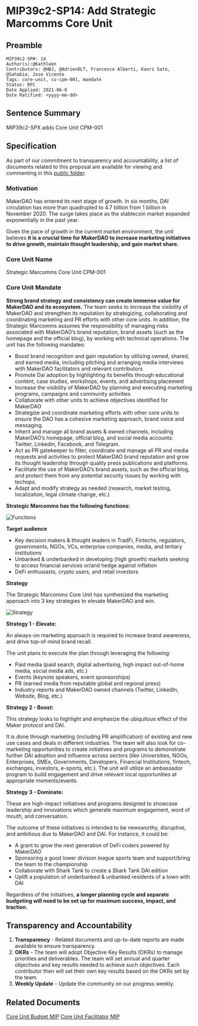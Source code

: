 # MIP39c2-SP14: Add Strategic Marcomms Core Unit

## Preamble

```
MIP39c2-SP#: 14
Author(s):@Kathleen
Contributors: @HBJ, @AdrienDLT, Francesco Alberti, Kaori Sato, @Sahabia, Jose Vicente
Tags: core-unit, cu-cpm-001, mandate
Status: RFC
Date Applied: 2021-06-8
Date Ratified: <yyyy-mm-dd>
```

## Sentence Summary

MIP39c2-SPX adds Core Unit CPM-001

## Specification

As part of our commitment to transparency and accountability, a list of documents related to this proposal are available for viewing and commenting in this [public folder](https://drive.google.com/drive/folders/1xCys_FwCEv5oQ-GX3EMzXfdNkB7KTApK?usp=sharing).

### Motivation

MakerDAO has entered its next stage of growth. In six months, DAI circulation has more than quadrupled to 4.7 billion from 1 billion in November 2020. The surge takes place as the stablecoin market expanded exponentially in the past year.

Given the pace of growth in the current market environment, the unit believes **it is a crucial time for MakerDAO to increase marketing initiatives to drive growth, maintain thought leadership, and gain market share.**

### Core Unit Name

Strategic Marcomms Core Unit
CPM-001

### Core Unit Mandate

**Strong brand strategy and consistency can create immense value for MakerDAO and its ecosystem.** The team seeks to increase the visibility of MakerDAO and strengthen its reputation by strategizing, collaborating and coordinating marketing and PR efforts with other core units. In addition, the Strategic Marcomms assumes the responsibility of managing risks associated with MakerDAO’s brand reputation, brand assets (such as the homepage and the official blog), by working with technical operations. The unit has the following mandates:

* Boost brand recognition and gain reputation by utilizing owned, shared, and earned media, including pitching and arranging media interviews with MakerDAO facilitators and relevant contributors
* Promote Dai adoption by highlighting its benefits through educational content, case studies, workshops, events, and advertising placement
* Increase the visibility of MakerDAO by planning and executing marketing programs, campaigns and community activities
* Collaborate with other units to achieve objectives identified for MakerDAO
* Strategize and coordinate marketing efforts with other core units to ensure the DAO has a cohesive marketing approach, brand voice and messaging.
* Inherit and manage all brand assets & owned channels, including MakerDAO’s homepage, official blog, and social media accounts: Twitter, Linkedin, Facebook, and Telegram.
* Act as PR gatekeeper to filter, coordinate and manage all PR and media requests and activities to protect MakerDAO brand reputation and grow its thought leadership through quality press publications and platforms.
* Facilitate the use of MakerDAO’s brand assets, such as the official blog, and protect them from any potential security issues by working with techops.
* Adapt and modify strategy as needed (research, market testing, localization, legal climate change, etc.)

**Strategic Marcomms has the following functions:**

 ![Functions](https://github.com/makerdao/mips/blob/master/MIP39/MIP39c2-Subproposals/supporting_materials/MIP39c2-SP14/functions.png)

**Target audience**

* Key decision makers & thought leaders in TradFi, Fintechs, regulators, governments, NGOs, VCs, enterprise companies, media, and tertiary institutions
* Unbanked & underbanked in developing (high growth) markets seeking to access financial services or/and hedge against inflation
* DeFi enthusiasts, crypto users, and retail investors

**Strategy**

The Strategic Marcomms Core Unit has synthesized the marketing approach into 3 key strategies to elevate MakerDAO and win.

 ![Strategy](https://github.com/makerdao/mips/blob/master/MIP39/MIP39c2-Subproposals/supporting_materials/MIP39c2-SP14/strategy.png)

**Strategy 1 - Elevate:**

An always-on marketing approach is required to increase brand awareness, and drive top-of-mind brand recall.

The unit plans to execute the plan through leveraging the following:

* Paid media (paid search, digital advertising, high impact out-of-home media, social media ads, etc.)
* Events (keynote speakers, event sponsorships)
* PR (earned media from reputable global and regional press)
* Industry reports and MakerDAO owned channels (Twitter, LinkedIn, Website, Blog, etc.)

**Strategy 2 - Boost:**

This strategy looks to highlight and emphasize the ubiquitous effect of the Maker protocol and DAI.

It is done through marketing (including PR amplification) of existing and new use cases and deals in different industries. The team will also look for co-marketing opportunities to create initiatives and programs to demonstrate further DAI adoption and influence across sectors (like Universities, NGOs, Enterprises, SMEs, Governments, Developers, Financial Institutions, fintech, exchanges, investors, e-sports, etc.). The unit will utilize an ambassador program to build engagement and drive relevant local opportunities at appropriate moments/events.

**Strategy 3 - Dominate:**

These are high-impact initiatives and programs designed to showcase leadership and innovations which generate maximum engagement, word of mouth, and conversation.

The outcome of these initiatives is intended to be newsworthy, disruptive, and ambitious due to MakerDAO and DAI. For instance, it could be:

* A grant to grow the next generation of DeFi coders powered by MakerDAO
* Sponsoring a good lower division league sports team and support/bring the team to the championship
* Collaborate with Shark Tank to create a Shark Tank DAI edition
* Uplift a population of underbanked & unbanked residents of a town with DAI

Regardless of the initiatives, **a longer planning cycle and separate budgeting will need to be set up for maximum success, impact, and traction.**

## Transparency and Accountability

1. **Transparency** - Related documents and up-to-date reports are made available to ensure transparency.
2. **OKRs** - The team will adopt Objective Key Results (OKRs) to manage priorities and deliverables. The team will set annual and quarter objectives and key results needed to achieve such objectives. Each contributor then will set their own key results based on the OKRs set by the team.
3. **Weekly Update** - Update the community on our progress weekly.

## Related Documents

[Core Unit Budget MIP](https://forum.makerdao.com/t/mip40c2-spx-add-core-unit-budget-cpm-001/8618)
[Core Unit Facilitator MIP](https://forum.makerdao.com/t/mip41c4-spx-facilitator-onboarding-cpm-001/8619)
